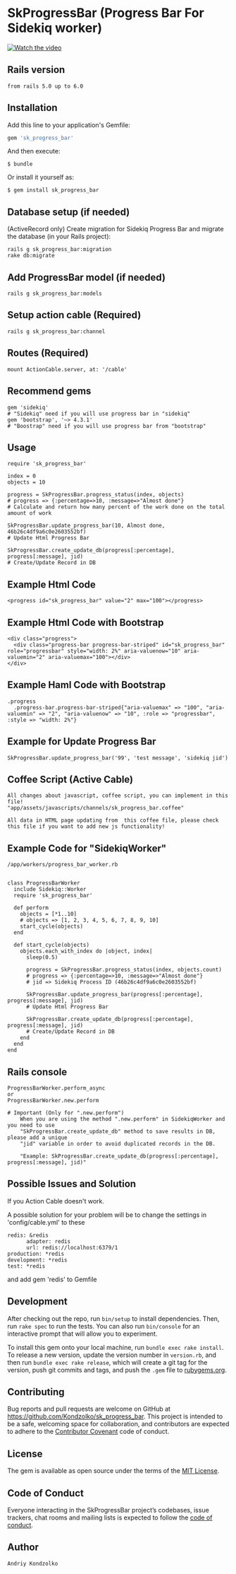 # SkProgressBar (Progress Bar For Sidekiq worker)
[![Watch the video](http://i3.ytimg.com/vi/B4xov2rMtAA/maxresdefault.jpg)](https://www.youtube.com/embed/B4xov2rMtAA)
## Rails version
    from rails 5.0 up to 6.0

## Installation
Add this line to your application's Gemfile:

```ruby
gem 'sk_progress_bar'
```

And then execute:

    $ bundle

Or install it yourself as:

    $ gem install sk_progress_bar
    
## Database setup (if needed)
(ActiveRecord only) Create migration for Sidekiq Progress Bar and migrate the database (in your Rails project):

    rails g sk_progress_bar:migration
    rake db:migrate

## Add ProgressBar model (if needed)
    rails g sk_progress_bar:models

## Setup action cable (Required)
    rails g sk_progress_bar:channel
    
## Routes (Required)
    mount ActionCable.server, at: '/cable'
    
## Recommend gems
    gem 'sidekiq'
    # "Sidekiq" need if you will use progress bar in "sidekiq"
    gem 'bootstrap', '~> 4.3.1'
    # "Boostrap" need if you will use progress bar from "bootstrap"
    
## Usage
    require 'sk_progress_bar'
    
    index = 0
    objects = 10
    
    progress = SkProgressBar.progress_status(index, objects)
    # progress => {:percentage=>10, :message=>"Almost done"}
    # Calculate and return how many percent of the work done on the total amount of work
    
    SkProgressBar.update_progress_bar(10, Almost done, 46b26c4df9a6c0e2603552bf)
    # Update Html Progress Bar
    
    SkProgressBar.create_update_db(progress[:percentage], progress[:message], jid)
    # Create/Update Record in DB
    
## Example Html Code
    <progress id="sk_progress_bar" value="2" max="100"></progress> 
    
## Example Html Code with Bootstrap
    <div class="progress">
      <div class="progress-bar progress-bar-striped" id="sk_progress_bar" role="progressbar" style="width: 2%" aria-valuenow="10" aria-valuemin="2" aria-valuemax="100"></div>
    </div>

## Example Haml Code with Bootstrap
    .progress
      .progress-bar.progress-bar-striped{"aria-valuemax" => "100", "aria-valuemin" => "2", "aria-valuenow" => "10", :role => "progressbar", :style => "width: 2%"}

## Example for Update Progress Bar
    SkProgressBar.update_progress_bar('99', 'test message', 'sidekiq jid')

## Coffee Script (Active Cable)
    All changes about javascript, coffee script, you can implement in this file!
    "app/assets/javascripts/channels/sk_progress_bar.coffee"
    
    All data in HTML page updating from  this coffee file, please check this file if you want to add new js functionality!

## Example Code for "SidekiqWorker"
    /app/workers/progress_bar_worker.rb
    
    
    class ProgressBarWorker
      include Sidekiq::Worker
      require 'sk_progress_bar'
    
      def perform
        objects = [*1..10]
        # objects => [1, 2, 3, 4, 5, 6, 7, 8, 9, 10]
        start_cycle(objects)
      end
    
      def start_cycle(objects)
        objects.each_with_index do |object, index|
          sleep(0.5)
    
          progress = SkProgressBar.progress_status(index, objects.count)
          # progress => {:percentage=>10, :message=>"Almost done"}
          # jid => Sidekiq Process ID (46b26c4df9a6c0e2603552bf)
    
          SkProgressBar.update_progress_bar(progress[:percentage], progress[:message], jid)
          # Update Html Progress Bar
          
          SkProgressBar.create_update_db(progress[:percentage], progress[:message], jid)
          # Create/Update Record in DB
        end
      end
    end

## Rails console
    ProgressBarWorker.perform_async
    or
    ProgressBarWorker.new.perform
    
    # Important (Only for ".new.perform")
        When you are using the method ".new.perform" in SidekiqWorker and you need to use 
        "SkProgressBar.create_update_db" method to save results in DB, please add a unique 
        "jid" variable in order to avoid duplicated records in the DB.
        
        "Example: SkProgressBar.create_update_db(progress[:percentage], progress[:message], jid)"

## Possible Issues and Solution
If you Action Cable doesn't work.

A possible solution for your problem will be to change the settings in 'config/cable.yml' to these
    
    redis: &redis
          adapter: redis
          url: redis://localhost:6379/1
    production: *redis
    development: *redis
    test: *redis
and add gem 'redis' to Gemfile

## Development

After checking out the repo, run `bin/setup` to install dependencies. Then, run `rake spec` to run the tests. You can also run `bin/console` for an interactive prompt that will allow you to experiment.

To install this gem onto your local machine, run `bundle exec rake install`. To release a new version, update the version number in `version.rb`, and then run `bundle exec rake release`, which will create a git tag for the version, push git commits and tags, and push the `.gem` file to [rubygems.org](https://rubygems.org).

## Contributing

Bug reports and pull requests are welcome on GitHub at https://github.com/Kondzolko/sk_progress_bar. This project is intended to be a safe, welcoming space for collaboration, and contributors are expected to adhere to the [Contributor Covenant](http://contributor-covenant.org) code of conduct.

## License

The gem is available as open source under the terms of the [MIT License](https://opensource.org/licenses/MIT).

## Code of Conduct

Everyone interacting in the SkProgressBar project’s codebases, issue trackers, chat rooms and mailing lists is expected to follow the [code of conduct](https://github.com/[USERNAME]/sk_progress_bar/blob/master/CODE_OF_CONDUCT.md).

## Author
    Andriy Kondzolko